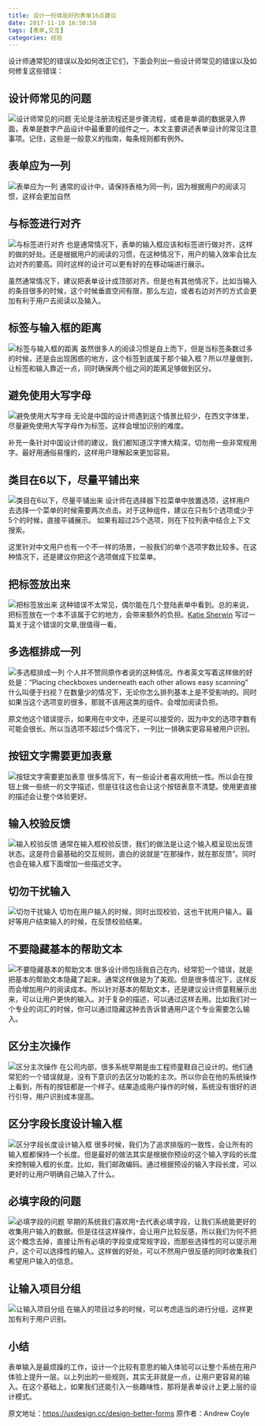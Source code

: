 ```yaml
---
title: 设计一份体验好的表单16点建议
date: 2017-11-10 16:50:58
tags: [表单,交互]
categories: 经验
---
```

设计师通常犯的错误以及如何改正它们，下面会列出一些设计师常见的错误以及如何修复这些错误：
## 设计师常见的问题
![设计师常见的问题](/images/01.jpg)
无论是注册流程还是步骤流程，或者是单调的数据录入界面，表单是数字产品设计中最重要的组件之一。本文主要讲述表单设计的常见注意事项。记住，这些是一般意义的指南，每条规则都有例外。

## 表单应为一列
![表单应为一列](/images/02.jpg)
通常的设计中，请保持表格为同一列，因为根据用户的阅读习惯，这样会更加自然
<!--more-->

## 与标签进行对齐
![与标签进行对齐](/images/03.jpg)
也是通常情况下，表单的输入框应该和标签进行做对齐，这样的做的好处。还是根据用户的阅读的习惯，在这种情况下，用户的输入效率会比左边对齐的要高。同时这样的设计可以更有好的在移动端进行展示。

虽然通常情况下，建议把表单设计成顶部对齐。但是也有其他情况下，比如当输入的条目很多的时候，这个时候垂直空间有限，那么左边，或者右边对齐的方式会更加有利于用户去阅读以及输入。 

## 标签与输入框的距离
![标签与输入框的距离](/images/04.jpg)
虽然很多人的阅读习惯是自上而下，但是当标签条数过多的时候，还是会出现困惑的地方，这个标签到底属于那个输入框？所以尽量做到，让标签和输入靠近一点，同时确保两个组之间的距离足够做到区分。

## 避免使用大写字母
![避免使用大写字母](/images/05.jpg)
无论是中国的设计师遇到这个情景比较少，在西文字体里，尽量避免使用大写字母作为标签。这样会增加识别的难度。

补充一条针对中国设计师的建议，我们都知道汉字博大精深，切勿用一些非常规用字。最好用通俗易懂的，这样用户理解起来更加容易。 

## 类目在6以下，尽量平铺出来
![类目在6以下，尽量平铺出来](/images/06.jpg)
设计师在选择器下拉菜单中放置选项，这样用户去选择一个菜单的时候需要两次点击。对于这种组件，建议在只有5个选项或少于5个的时候，直接平铺展示。 如果有超过25个选项，则在下拉列表中结合上下文搜索。

这里针对中文用户也有一个不一样的场景，一般我们的单个选项字数比较多。在这种情况下，还是建议你把这个选项做成下拉菜单。 

## 把标签放出来
![把标签放出来](/images/07.jpg)
这种错误不太常见，偶尔能在几个登陆表单中看到。总的来说，把标签放在一个本不该属于它的地方，会带来额外的负担。[Katie Sherwin](https://www.nngroup.com/articles/form-design-placeholders/) 写过一篇关于这个错误的文章,很值得一看。

## 多选框排成一列
![多选框排成一列](/images/08.jpg)
个人并不赞同原作者说的这种情况。作者英文写着这样做的好处是：“Placing checkboxes underneath each other allows easy scanning” 什么叫便于扫视？在数量少的情况下，无论你怎么排列基本上是不受影响的。同时如果当这个选项变的很多，那就不该用这类的组件。会增加阅读负担。

原文他这个错误提示，如果用在中文中，还是可以接受的，因为中文的选项字数有可能会很长。所以当选项不超过5个情况下，一列比一排确实更容易被用户识别。

## 按钮文字需要更加表意
![按钮文字需要更加表意](/images/09.jpg)
很多情况下，有一些设计者喜欢用统一性。所以会在按钮上做一些统一的文字描述，但是往往这也会让这个按钮表意不清楚。使用更直接的描述会让整个体验更好。

## 输入校验反馈
![输入校验反馈](/images/10.jpg)
通常在输入框校验反馈，我们的做法是让这个输入框呈现出反馈状态。这是符合最基础的交互规则，直白的说就是“在那操作，就在那反馈”。同时也会在输入框下面增加一些描述文字。

## 切勿干扰输入
![切勿干扰输入](/images/11.jpg)
切勿在用户输入的时候，同时出现校验，这也干扰用户输入。最好等用户结束输入的时候，在反馈校验结果。

## 不要隐藏基本的帮助文本
![不要隐藏基本的帮助文本](/images/12.jpg)
很多设计师包括我自己在内，经常犯一个错误，就是把基本的帮助文本隐藏了起来。通常这样做是为了美观。但是很多情况下，这样反而会增加用户的阅读成本。所以针对基本的帮助文本，还是建议设计师童鞋展示出来，可以让用户更快的输入。对于复杂的描述，可以通过这样去用。比如我们对一个专业的词汇的时候，你可以通过隐藏这种去告诉普通用户这个专业需要怎么输入。 

## 区分主次操作
![区分主次操作](/images/13.jpg)
在公司内部，很多系统早期是由工程师童鞋自己设计的。他们通常犯的一个错误就是，没有下意识的去区分功能的主次。所以你会在他的系统操作上看到，所有的按钮都是一个样子。结果造成用户操作的时候，系统没有很好的进行引导，用户识别成本提高。

## 区分字段长度设计输入框
![区分字段长度设计输入框](/images/14.jpg)
很多时候，我们为了追求排版的一致性，会让所有的输入框都保持一个长度。但是最好的做法其实是根据你预设的这个输入字段的长度来控制输入框的长度。比如，我们邮政编码。通过根据预设的输入字段长度，可以更好的让用户明确自己输入了什么。

## 必填字段的问题
![必填字段的问题](/images/15.jpg)
早期的系统我们喜欢用``*``去代表必填字段，让我们系统能更好的收集用户输入的数据。但是往往这样操作，会让用户比较反感，所以我们为何不把这个概念去掉，直接让所有必填的字段变成常规字段，而那些选择性的可以提示用户，这个可以选择性的输入。这样做的好处，可以不然用户很反感的同时收集我们希望用户输入的信息。

## 让输入项目分组
![让输入项目分组](/images/16.jpg)
在输入的项目过多的时候，可以考虑适当的进行分组，这样更加有利于用户识别。

## 小结

表单输入是最烦躁的工作，设计一个比较有意思的输入体验可以让整个系统在用户体验上提升一层。以上列出的一些规则，其实无非就是一点，让用户更容易的输入。在这个基础上，如果我们还能引入一些趣味性，那将是表单设计上更上层的设计模式。

原文地址：<https://uxdesign.cc/design-better-forms> 原作者：Andrew Coyle
